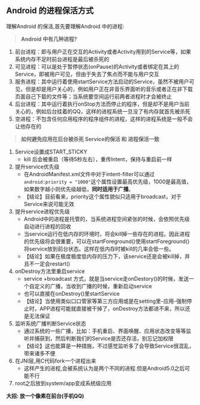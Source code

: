 ## Android 的进程保活方式

理解Android 的保活,首先要理解Android 中的进程:

> **Android 中有几种进程?**

1. 前台进程：即与用户正在交互的Activity或者Activity用到的Service等，如果系统内存不足时前台进程是最后被杀死的
2. 可见进程：可以是处于暂停状态(onPause)的Activity或者绑定在其上的Service，即被用户可见，但由于失去了焦点而不能与用户交互
3. 服务进程：其中运行着使用startService方法启动的Service，虽然不被用户可见，但是却是用户关心的，例如用户正在非音乐界面听的音乐或者正在非下载页面自己下载的文件等；当系统要空间运行前两者进程时才会被终止
4. 后台进程：其中运行着执行onStop方法而停止的程序，但是却不是用户当前关心的，例如后台挂着的QQ，这样的进程系统一旦没了有内存就首先被杀死
5. 空进程：不包含任何应用程序的程序组件的进程，这样的进程系统是一般不会让他存在的



> **如何避免应用在后台被杀死 Service的保活 和 进程保活一致**

1. Service设置成START_STICKY
    - kill 后会被重启（等待5秒左右），重传Intent，保持与重启前一样
2. 提升service优先级
    - 在AndroidManifest.xml文件中对于intent-filter可以通过`android:priority = "1000"`这个属性设置最高优先级，1000是最高值，如果数字越小则优先级越低，**同时适用于广播**。
    - 【结论】目前看来，priority这个属性貌似只适用于broadcast，对于Service来说可能无效
3. 提升service进程优先级
    - Android中的进程是托管的，当系统进程空间紧张的时候，会依照优先级自动进行进程的回收
    - 当service运行在低内存的环境时，将会kill掉一些存在的进程。因此进程的优先级将会很重要，可以在startForeground()使用startForeground()将service放到前台状态。这样在低内存时被kill的几率会低一些。
    - 【结论】如果在极度极度低内存的压力下，该service还是会被kill掉，并且不一定会restart()
4. onDestroy方法里重启service
    - service +broadcast 方式，就是当service走onDestory()的时候，发送一个自定义的广播，当收到广播的时候，重新启动service
    - 也可以直接在onDestroy()里startService
    - 【结论】当使用类似口口管家等第三方应用或是在setting里-应用-强制停止时，APP进程可能就直接被干掉了，onDestroy方法都进不来，所以还是无法保证
5. 监听系统广播判断Service状态
    - 通过系统的一些广播，比如：手机重启、界面唤醒、应用状态改变等等监听并捕获到，然后判断我们的Service是否还存活，别忘记加权限
    - 【结论】这也能算是一种措施，不过感觉监听多了会导致Service很混乱，带来诸多不便
6. 在JNI层,用C代码fork一个进程出来
    - 这样产生的进程,会被系统认为是两个不同的进程.但是Android5.0之后可能不行
7. root之后放到system/app变成系统级应用

**大招: 放一个像素在前台(手机QQ)**